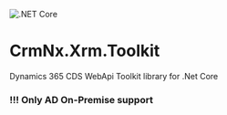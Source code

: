 ![.NET Core](https://github.com/ttkoma/CrmNx.Xrm.Toolkit/workflows/.NET%20Core/badge.svg)
# CrmNx.Xrm.Toolkit 

Dynamics 365 CDS WebApi Toolkit library for .Net Core

### !!! Only AD On-Premise support 
